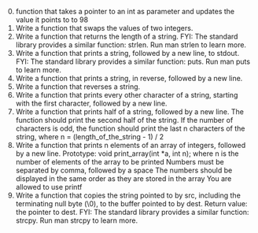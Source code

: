 0) function that takes a pointer to an int as parameter and updates the value it points to to 98
1) Write a function that swaps the values of two integers.
2) Write a function that returns the length of a string. FYI: The standard library provides a similar function: strlen. Run man strlen to learn more.
3) Write a function that prints a string, followed by a new line, to stdout. FYI: The standard library provides a similar function: puts. Run man puts to learn more.
4) Write a function that prints a string, in reverse, followed by a new line.
5) Write a function that reverses a string.
6) Write a function that prints every other character of a string, starting with the first character, followed by a new line.
7) Write a function that prints half of a string, followed by a new line. The function should print the second half of the string. If the number of characters is odd, the function should print the last n characters of the string, where n = (length_of_the_string - 1) / 2
8) Write a function that prints n elements of an array of integers, followed by a new line.
Prototype: void print_array(int *a, int n); where n is the number of elements of the array to be printed
Numbers must be separated by comma, followed by a space
The numbers should be displayed in the same order as they are stored in the array
You are allowed to use printf
9) Write a function that copies the string pointed to by src, including the terminating null byte (\0), to the buffer pointed to by dest.
Return value: the pointer to dest. FYI: The standard library provides a similar function: strcpy. Run man strcpy to learn more.
